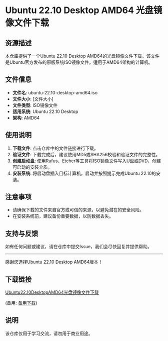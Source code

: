 # Ubuntu 22.10 Desktop AMD64 光盘镜像文件下载

## 资源描述

本仓库提供了一个Ubuntu 22.10 Desktop AMD64的光盘镜像文件下载。该文件是Ubuntu官方发布的原版系统ISO镜像文件，适用于AMD64架构的计算机。

## 文件信息

- **文件名**: ubuntu-22.10-desktop-amd64.iso
- **文件大小**: [文件大小]
- **文件类型**: ISO镜像文件
- **适用系统**: Ubuntu 22.10 Desktop
- **架构**: AMD64

## 使用说明

1. **下载文件**: 点击仓库中的文件链接进行下载。
2. **验证文件**: 下载完成后，建议使用MD5或SHA256校验和验证文件的完整性。
3. **创建启动盘**: 使用Rufus、Etcher等工具将ISO镜像文件写入U盘或DVD，创建可启动的安装介质。
4. **安装系统**: 将启动盘插入目标计算机，启动并按照提示完成Ubuntu 22.10的安装。

## 注意事项

- 请确保下载的文件来自官方或可信的来源，以避免潜在的安全风险。
- 在安装系统前，建议备份重要数据，以防数据丢失。

## 支持与反馈

如有任何问题或建议，请在仓库中提交Issue，我们会尽快回复并提供帮助。

---

感谢您选择Ubuntu 22.10 Desktop AMD64版本！

## 下载链接
[Ubuntu22.10DesktopAMD64光盘镜像文件下载](https://pan.quark.cn/s/6ff735ce7925) 

(备用: [备用下载](https://pan.baidu.com/s/1Q1I-DKIRDWW-7o5_isBgLg?pwd=1234))

## 说明

该仓库仅用于学习交流，请勿用于商业用途。
